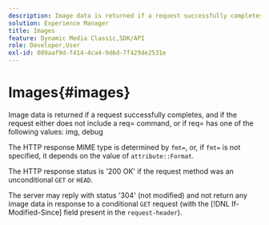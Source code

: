 ```yaml
---
description: Image data is returned if a request successfully completes, and if the request either does not include a req= command, or if req= has one of the following values  img, debug.
solution: Experience Manager
title: Images
feature: Dynamic Media Classic,SDK/API
role: Developer,User
exl-id: 089aaf9d-f414-4ca4-9d6d-7f429de2531e
---
```

# Images{#images}

Image data is returned if a request successfully completes, and if the request either does not include a req= command, or if req= has one of the following values: img, debug

The HTTP response MIME type is determined by `fmt=`, or, if `fmt=` is not specified, it depends on the value of `attribute::Format`.

The HTTP response status is '200 OK' if the request method was an unconditional `GET` or `HEAD`.

The server may reply with status '304' (not modified) and not return any image data in response to a conditional `GET` request (with the [!DNL If-Modified-Since] field present in the `request-header`).

